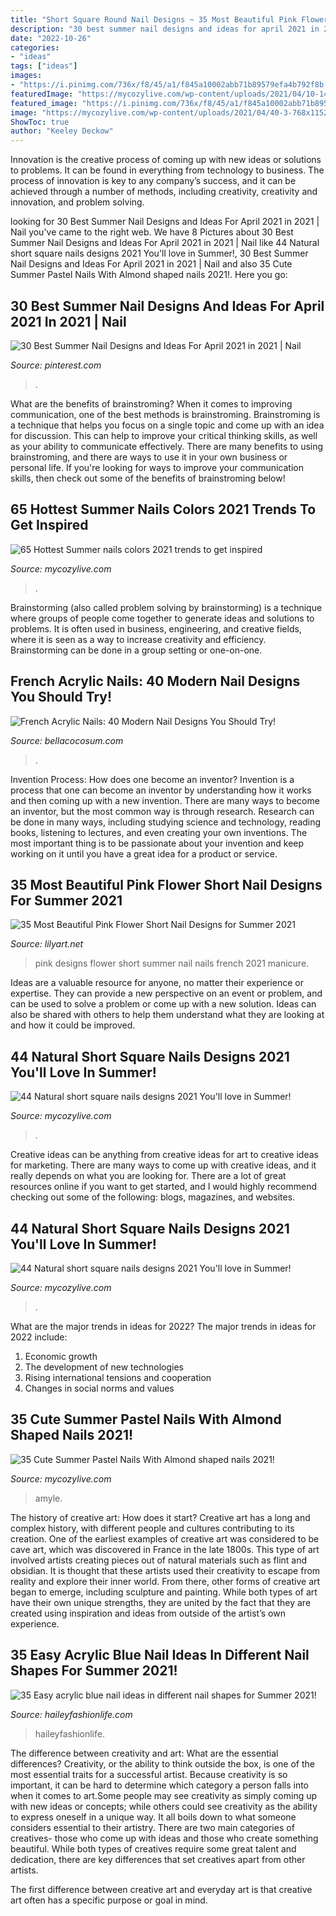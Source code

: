 ```yaml
---
title: "Short Square Round Nail Designs ~ 35 Most Beautiful Pink Flower Short Nail Designs For Summer 2021"
description: "30 best summer nail designs and ideas for april 2021 in 2021"
date: "2022-10-26"
categories:
- "ideas"
tags: ["ideas"]
images:
- "https://i.pinimg.com/736x/f8/45/a1/f845a10002abb71b89579efa4b792f8b.jpg"
featuredImage: "https://mycozylive.com/wp-content/uploads/2021/04/10-14.jpg"
featured_image: "https://i.pinimg.com/736x/f8/45/a1/f845a10002abb71b89579efa4b792f8b.jpg"
image: "https://mycozylive.com/wp-content/uploads/2021/04/40-3-768x1152.jpg"
ShowToc: true
author: "Keeley Deckow"
---
```



Innovation is the creative process of coming up with new ideas or solutions to problems. It can be found in everything from technology to business. The process of innovation is key to any company’s success, and it can be achieved through a number of methods, including creativity, creativity and innovation, and problem solving.

	

		
looking for 30 Best Summer Nail Designs and Ideas For April 2021 in 2021 | Nail you've came to the right web. We have 8 Pictures about 30 Best Summer Nail Designs and Ideas For April 2021 in 2021 | Nail like 44 Natural short square nails designs 2021 You&#039;ll love in Summer!, 30 Best Summer Nail Designs and Ideas For April 2021 in 2021 | Nail and also 35 Cute Summer Pastel Nails With Almond shaped nails 2021!. Here you go:
		
    
## 30 Best Summer Nail Designs And Ideas For April 2021 In 2021 | Nail

<img loading=lazy src="https://i.pinimg.com/736x/f8/45/a1/f845a10002abb71b89579efa4b792f8b.jpg" onerror="this.onerror=null;this.src='https://tse2.mm.bing.net/th?id=OIP.9rY-hNxfMU99TIFLWKrBZAHaLG&amp;pid=15.1';" alt="30 Best Summer Nail Designs and Ideas For April 2021 in 2021 | Nail">

_Source: pinterest.com_

>. 

	

What are the benefits of brainstroming?
When it comes to improving communication, one of the best methods is brainstroming. Brainstroming is a technique that helps you focus on a single topic and come up with an idea for discussion. This can help to improve your critical thinking skills, as well as your ability to communicate effectively. There are many benefits to using brainstroming, and there are ways to use it in your own business or personal life. If you're looking for ways to improve your communication skills, then check out some of the benefits of brainstroming below!

    
## 65 Hottest Summer Nails Colors 2021 Trends To Get Inspired

<img loading=lazy src="https://mycozylive.com/wp-content/uploads/2021/05/45-768x1152.jpg" onerror="this.onerror=null;this.src='https://tse2.mm.bing.net/th?id=OIP.IwG7s2ZCBAyXQsAHYhTnaAHaLH&amp;pid=15.1';" alt="65 Hottest Summer nails colors 2021 trends to get inspired">

_Source: mycozylive.com_

>. 

	

Brainstorming (also called problem solving by brainstorming) is a technique where groups of people come together to generate ideas and solutions to problems. It is often used in business, engineering, and creative fields, where it is seen as a way to increase creativity and efficiency. Brainstorming can be done in a group setting or one-on-one.

    
## French Acrylic Nails: 40 Modern Nail Designs You Should Try!

<img loading=lazy src="https://bellacocosum.com/wp-content/uploads/2021/05/6-13.jpg" onerror="this.onerror=null;this.src='https://tse1.mm.bing.net/th?id=OIP.1i6_uovjJN34TRY1bdPqCAHaLH&amp;pid=15.1';" alt="French Acrylic Nails: 40 Modern Nail Designs You Should Try!">

_Source: bellacocosum.com_

>. 

	

Invention Process: How does one become an inventor?
Invention is a process that one can become an inventor by understanding how it works and then coming up with a new invention. There are many ways to become an inventor, but the most common way is through research. Research can be done in many ways, including studying science and technology, reading books, listening to lectures, and even creating your own inventions. The most important thing is to be passionate about your invention and keep working on it until you have a great idea for a product or service.

    
## 35 Most Beautiful Pink Flower Short Nail Designs For Summer 2021

<img loading=lazy src="https://lilyart.net/wp-content/uploads/2021/04/2-7-683x1024.jpg" onerror="this.onerror=null;this.src='https://tse3.mm.bing.net/th?id=OIP.C4BueQucFPhD2IzcWZxrOAHaLG&amp;pid=15.1';" alt="35 Most Beautiful Pink Flower Short Nail Designs for Summer 2021">

_Source: lilyart.net_

>pink designs flower short summer nail nails french 2021 manicure. 

	

Ideas are a valuable resource for anyone, no matter their experience or expertise. They can provide a new perspective on an event or problem, and can be used to solve a problem or come up with a new solution. Ideas can also be shared with others to help them understand what they are looking at and how it could be improved.

    
## 44 Natural Short Square Nails Designs 2021 You&#039;ll Love In Summer!

<img loading=lazy src="https://mycozylive.com/wp-content/uploads/2021/04/10-14.jpg" onerror="this.onerror=null;this.src='https://tse3.mm.bing.net/th?id=OIP.oL2N7wbE0A7XTJWnuz4CiAHaLH&amp;pid=15.1';" alt="44 Natural short square nails designs 2021 You&#039;ll love in Summer!">

_Source: mycozylive.com_

>. 

	

Creative ideas can be anything from creative ideas for art to creative ideas for marketing. There are many ways to come up with creative ideas, and it really depends on what you are looking for. There are a lot of great resources online if you want to get started, and I would highly recommend checking out some of the following: blogs, magazines, and websites.

    
## 44 Natural Short Square Nails Designs 2021 You&#039;ll Love In Summer!

<img loading=lazy src="https://mycozylive.com/wp-content/uploads/2021/04/40-3-768x1152.jpg" onerror="this.onerror=null;this.src='https://tse3.mm.bing.net/th?id=OIP.ayePFsQ_0vlgqA9h9k5eJAHaLH&amp;pid=15.1';" alt="44 Natural short square nails designs 2021 You&#039;ll love in Summer!">

_Source: mycozylive.com_

>. 

	

What are the major trends in ideas for 2022?
The major trends in ideas for 2022 include: 
1. Economic growth 
2. The development of new technologies 
3. Rising international tensions and cooperation 
4. Changes in social norms and values 

    
## 35 Cute Summer Pastel Nails With Almond Shaped Nails 2021!

<img loading=lazy src="https://mycozylive.com/wp-content/uploads/2021/04/54.jpg" onerror="this.onerror=null;this.src='https://tse2.mm.bing.net/th?id=OIP.M5vpwfrADqStdYKoD3vpVwHaLH&amp;pid=15.1';" alt="35 Cute Summer Pastel Nails With Almond shaped nails 2021!">

_Source: mycozylive.com_

>amyle. 

	

The history of creative art: How does it start?
Creative art has a long and complex history, with different people and cultures contributing to its creation. One of the earliest examples of creative art was considered to be cave art, which was discovered in France in the late 1800s. This type of art involved artists creating pieces out of natural materials such as flint and obsidian. It is thought that these artists used their creativity to escape from reality and explore their inner world. From there, other forms of creative art began to emerge, including sculpture and painting. While both types of art have their own unique strengths, they are united by the fact that they are created using inspiration and ideas from outside of the artist’s own experience.

    
## 35 Easy Acrylic Blue Nail Ideas In Different Nail Shapes For Summer 2021!

<img loading=lazy src="https://haileyfashionlife.com/wp-content/uploads/2021/04/16-5-683x1024.jpg" onerror="this.onerror=null;this.src='https://tse4.mm.bing.net/th?id=OIP.xnjgCoCPfaXd-rRA_CiyLwHaLG&amp;pid=15.1';" alt="35 Easy acrylic blue nail ideas in different nail shapes for Summer 2021!">

_Source: haileyfashionlife.com_

>haileyfashionlife. 

	

The difference between creativity and art: What are the essential differences?
Creativity, or the ability to think outside the box, is one of the most essential traits for a successful artist. Because creativity is so important, it can be hard to determine which category a person falls into when it comes to art.Some people may see creativity as simply coming up with new ideas or concepts; while others could see creativity as the ability to express oneself in a unique way. It all boils down to what someone considers essential to their artistry.
There are two main categories of creatives- those who come up with ideas and those who create something beautiful. While both types of creatives require some great talent and dedication, there are key differences that set creatives apart from other artists. 

The first difference between creative art and everyday art is that creative art often has a specific purpose or goal in mind.

